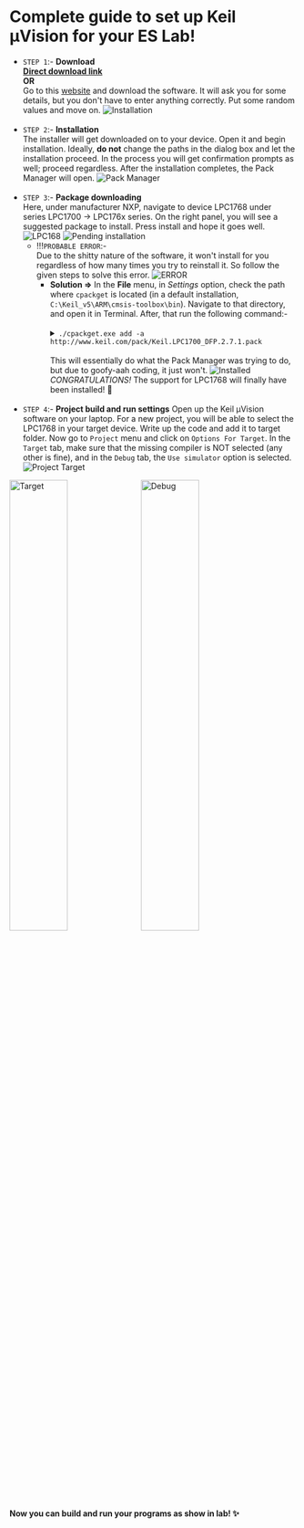 # Complete guide to set up Keil µVision for your ES Lab!
- `STEP 1`:- **Download**<br>[**Direct download link**](https://armkeil.blob.core.windows.net/eval/MDK539.EXE)<br>**OR**<br>Go to this [website](https://www.keil.com/demo/eval/arm.htm) and download the software. It will ask you for some details, but you don't have to enter anything correctly. Put some random values and move on.
  ![Installation](https://github.com/ishan-surana/Keil--Vision-Installation/assets/121395061/21ccf25f-4c58-41f4-ae67-4b82f8c6d15e)<br><br>
- `STEP 2`:- **Installation**<br>The installer will get downloaded on to your device. Open it and begin installation. Ideally, **do not** change the paths in the dialog box and let the installation proceed. In the process you will get confirmation prompts as well; proceed regardless. After the installation completes, the Pack Manager will open.
  ![Pack Manager](https://github.com/ishan-surana/Keil--Vision-Installation/assets/121395061/f23f33a2-9f87-4e1d-ae8d-053090b3e049)<br><br>
- `STEP 3`:- **Package downloading**<br>Here, under manufacturer NXP, navigate to device LPC1768 under series LPC1700 -> LPC176x series. On the right panel, you will see a suggested package to install. Press install and hope it goes well.
  ![LPC168](https://github.com/ishan-surana/Keil--Vision-Installation/assets/121395061/c121c90c-a55b-4df6-b0ed-3da6793b7fd0)
  ![Pending installation](https://github.com/ishan-surana/Keil--Vision-Installation/assets/121395061/b42d9b64-28db-4134-a3f4-586fdfe75562)
  + !!!`PROBABLE ERROR`:-<br>Due to the shitty nature of the software, it won't install for you regardless of how many times you try to reinstall it. So follow the given steps to solve this error. 
  ![ERROR](https://github.com/ishan-surana/Keil--Vision-Installation/assets/121395061/4d76b686-8f58-4bc4-8f4a-245ec73c18e1)
    - **Solution =>** In the **File** menu, in *Settings* option, check the path where `cpackget` is located (in a default installation, `C:\Keil_v5\ARM\cmsis-toolbox\bin`). Navigate to that directory, and open it in Terminal. After, that run the following command:-<br><br><details><summary> `./cpackget.exe add -a http://www.keil.com/pack/Keil.LPC1700_DFP.2.7.1.pack`</details><br>
    This will essentially do what the Pack Manager was trying to do, but due to goofy-aah coding, it just won't.
  ![Installed](https://github.com/ishan-surana/Keil--Vision-Installation/assets/121395061/bda293fd-4f57-4946-933e-e5a1d431a825)
*CONGRATULATIONS!* The support for LPC1768 will finally have been installed! 🥳<br><br>
- `STEP 4`:- **Project build and run settings**
 Open up the Keil µVision software on your laptop. For a new project, you will be able to select the LPC1768 in your target device. Write up the code and add it to target folder. Now go to `Project` menu and click on `Options For Target`. In the `Target` tab, make sure that the missing compiler is NOT selected (any other is fine), and in the `Debug` tab, the `Use simulator` option is selected.<br>
 ![Project Target](https://github.com/ishan-surana/Keil--Vision-Installation/assets/121395061/0149cf95-2339-47ec-bdf7-9db56122cb90)
<img src="https://github.com/ishan-surana/Keil--Vision-Installation/assets/121395061/46bf0108-f9e6-4c56-a3ae-07baa4c0d887" alt="Target" width="45%"/>
<img src="https://github.com/ishan-surana/Keil--Vision-Installation/assets/121395061/f62639c7-d408-40c7-9478-d1bac7eaf3d6" alt="Debug" width="45%"/>

<br><br>
  **Now you can build and run your programs as show in lab! ✨**
